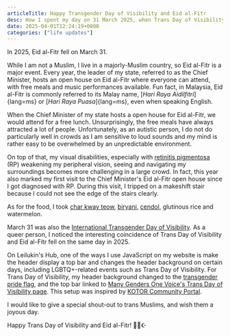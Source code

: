 ```yaml
---
articleTitle: Happy Transgender Day of Visibility and Eid al-Fitr
desc: How I spent my day on 31 March 2025, when Trans Day of Visibility and Eid al-Fitr coincidentally fell on the same day.
date: 2025-04-01T12:24:19+0800 
categories: ["life updates"]
---
```


In 2025, Eid al-Fitr fell on March 31.

While I am not a Muslim, I live in a majorly-Muslim country, so Eid al-Fitr is a major event. Every year, the leader of my state, referred to as the Chief Minister, hosts an open house on Eid al-Fitr where everyone can attend, with free meals and music performances available. Fun fact, in Malaysia, Eid al-Fitr is commonly referred to its Malay name, [<i>Hari Raya Aidilfitri</i>]{lang=ms} or [<i>Hari Raya Puasa</i>]{lang=ms}, even when speaking English.

When the Chief Minister of my state hosts a open house for Eid al-Fitr, we would attend for a free lunch. Unsurprisingly, the free meals have always attracted a lot of people. Unfortunately, as an autistic person, I do not do particularly well in crowds as I am sensitive to loud sounds and my mind is rather easy to be overwhelmed by an unpredictable environment.

On top of that, my visual disabilities, especially with [retinitis pigmentosa](/articles/living-with-retinitis-pigmentosa/) (RP) weakening my peripheral vision, seeing and navigating my surroundings becomes more challenging in a large crowd. In fact, this year also marked my first visit to the Chief Minister's Eid al-Fitr open house since I got diagnosed with RP. During this visit, I tripped on a makeshift stair because I could not see the edge of the stairs clearly.

As for the food, I took [char kway teow](https://en.wikipedia.org/wiki/Char_kway_teow), [biryani](https://en.wikipedia.org/wiki/Biryani), [cendol](https://en.wikipedia.org/wiki/Cendol), glutinous rice and watermelon.

March 31 was also the [International Transgender Day of Visibility](https://en.wikipedia.org/wiki/International_Transgender_Day_of_Visibility). As a queer person, I noticed the interesting coincidence of Trans Day of Visibility and Eid al-Fitr fell on the same day in 2025.

On Leilukin's Hub, one of the ways I use JavaScript on my website is make the header display a top bar and changes the header background on certain days, including LGBTQ+-related events such as Trans Day of Visibility. For Trans Day of Visibility, my header background changed to the [transgender pride flag](https://en.wikipedia.org/wiki/Transgender_flag), and the top bar linked to [Many Genders One Voice's Trans Day of Visibility page](https://www.manygendersonevoice.org/tdov.html#/). This setup was inspired by [KOTOR Community Portal](https://kotor.neocities.org/).

I would like to give a special shout-out to trans Muslims, and wish them a joyous day.

Happy Trans Day of Visibility and Eid al-Fitr! 🏳️‍⚧️☪️
